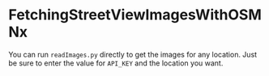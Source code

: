 # FetchingStreetViewImagesWithOSMNx

You can run `readImages.py` directly to get the images for any location. Just be sure to enter the value for `API_KEY` and the location you want.